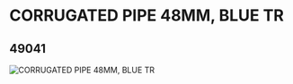 # CORRUGATED PIPE 48MM, BLUE TR
## 49041
![CORRUGATED PIPE 48MM, BLUE TR](https://lc-www-live-s.legocdn.com/media/bricks/5/2/4275398.jpg)